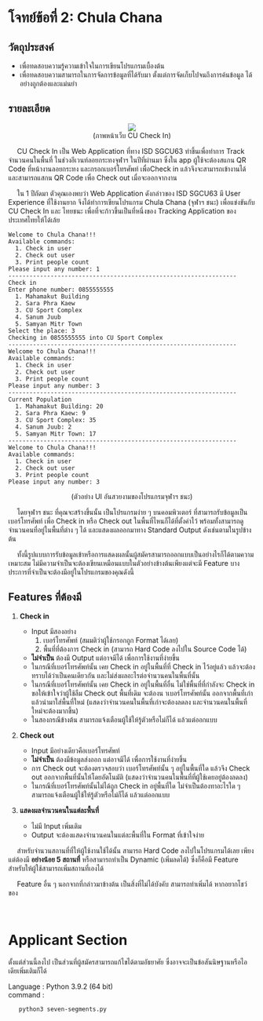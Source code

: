 # โจทย์ข้อที่ 2: Chula Chana

## วัตถุประสงค์

- เพื่อทดสอบความรู้ความเข้าใจในการเขียนโปรแกรมเบื้องต้น
- เพื่อทดสอบความสามารถในการจัดการข้อมูลที่ได้รับมา ตั้งแต่การจัดเก็บไปจนถึงการค้นข้อมูล ได้อย่างถูกต้องและแม่นยำ

## รายละเอียด

<p align="center">
  <img src="https://i.imgur.com/ixmHtMU.png" />
  <br />
  (ภาพหน้าเว็บ CU Check In)
</p>

&emsp; CU Check In เป็น Web Application ที่ทาง ISD SGCU63 ทำขึ้นเพื่อทำการ Track จำนวนคนในพื้นที่ ในช่วงอีเวนท์ลอยกระทงจุฬาฯ ในปีที่ผ่านมา ซึ่งใน app ผู้ใช้จะต้องสแกน QR Code ที่หน้างานลอยกระทง และกรอกเบอร์โทรศัพท์ เพื่อCheck in แล้วจึงจะสามารถเข้างานได้ และสามารถแสกน QR Code เพื่อ Check out เมื่อจะออกจากงาน

&emsp; ใน 1 ปีถัดมา ตัวคุณเองพบว่า Web Application ดังกล่าวของ ISD SGCU63 มี User Experience ที่ใช้งานยาก จึงได้ทำการเขียนโปรแกรม Chula Chana (จุฬาฯ ชนะ) เพื่อแข่งขันกับ CU Check In และ ไทยชนะ เพื่อที่จะก้าวขึ้นเป็นที่หนึ่งของ Tracking Application ของประเทศไทยให้ได้เล้ย

```
Welcome to Chula Chana!!!
Available commands:
  1. Check in user
  2. Check out user
  3. Print people count
Please input any number: 1
-----------------------------------------------------------------
Check in
Enter phone number: 0855555555
  1. Mahamakut Building
  2. Sara Phra Kaew
  3. CU Sport Complex
  4. Sanum Juub
  5. Samyan Mitr Town
Select the place: 3
Checking in 0855555555 into CU Sport Complex
-----------------------------------------------------------------
Welcome to Chula Chana!!!
Available commands:
  1. Check in user
  2. Check out user
  3. Print people count
Please input any number: 3
-----------------------------------------------------------------
Current Population
  1. Mahamakut Building: 20
  2. Sara Phra Kaew: 9
  3. CU Sport Complex: 35
  4. Sanum Juub: 2
  5. Samyan Mitr Town: 17
-----------------------------------------------------------------
Welcome to Chula Chana!!!
Available commands:
  1. Check in user
  2. Check out user
  3. Print people count
Please input any number: 3
```

<p align="center">
  (ตัวอย่าง UI อันสวยงามของโปรแกรมจุฬาฯ ชนะ)
</p>

&emsp; โดยจุฬาฯ ชนะ ที่คุณจะสร้างขึ้นนั้น เป็นโปรแกรมง่าย ๆ บนคอมพิวเตอร์ ที่สามารถรับข้อมูลเป็นเบอร์โทรศัพท์ เพื่อ Check in หรือ Check out ในพื้นที่ไหนก็ได้ที่ตั้งค่าไว้ พร้อมทั้งสามารถดูจำนวนคนที่อยู่ในพื้นที่ต่าง ๆ ได้ และแสดงผลออกมาทาง Standard Output ดังเช่นตามในรูปข้างต้น

&emsp; ทั้งนี้รูปแบบการรับข้อมูลเข้าหรือการแสดงผลนั้นผู้สมัครสามารถออกแบบเป็นอย่างไรก็ได้ตามความเหมาะสม ไม่มีความจำเป็นจะต้องเขียนเหมือนแบบในตัวอย่างข้างต้นเพียงแต่จะมี Feature บางประการที่จำเป็นจะต้องมีอยู่ในโปรแกรมของคุณดังนี้

## Features ที่ต้องมี

1. **Check in**

   - Input มีสองอย่าง
     1. เบอร์โทรศัพท์ (สมมติว่าผู้ใช้กรอกถูก Format ได้เลย)
     2. พื้นที่ที่ต้องการ Check in (สามารถ Hard Code ลงไปใน Source Code ได้)
   - **ไม่จำเป็น** ต้องมี Output แต่อาจมีได้ เพื่อการใช้งานที่ง่ายขึ้น
   - ในกรณีที่เบอร์โทรศัพท์นั้น เคย Check in อยู่ในพื้นที่ที่ Check in ไว้อยู่แล้ว แล้วจะต้องทราบได้ว่าเป็นคนเดียวกัน และไม่ส่งผลอะไรต่อจำนวนคนในพื้นที่นั้น
   - ในกรณีที่เบอร์โทรศัพท์นั้น เคย Check in อยู่ในพื้นที่อื่น ไม่ใช่พื้นที่ที่กำลังจะ Check in ขอให้เข้าใจว่าผู้ใช้ลืม Check out พื้นที่เดิม จะต้องน าเบอร์โทรศัพท์นั้น ออกจากพื้นที่เก่า แล้วนำมาใส่พื้นที่ใหม่ (แสดงว่าจำนวนคนในพื้นที่เก่าจะต้องลดลง และจำนวนคนในพื้นที่ใหม่จะต้องมากขึ้น)
   - ในสองกรณีข้างต้น สามารถแจ้งเตือนผู้ใช้ให้รู้ตัวหรือไม่ก็ได้ แล้วแต่ออกแบบ

2. **Check out**

   - Input มีอย่างเดียวคือเบอร์โทรศัพท์
   - **ไม่จำเป็น** ต้องมีข้อมูลส่งออก แต่อาจมีได้ เพื่อการใช้งานที่ง่ายขึ้น
   - การ Check out จะต้องตรวจสอบว่า เบอร์โทรศัพท์นั้น ๆ อยู่ในพื้นที่ใด แล้วจึง Check out ออกจากพื้นที่นั้นให้โดยอัตโนมัติ (แสดงว่าจำนวนคนในพื้นที่ที่ผู้ใช้เคยอยู่ต้องลดลง)
   - ในกรณีที่เบอร์โทรศัพท์นั้นไม่ได้ถูก Check in อยู่พื้นที่ใด ไม่จำเป็นต้องทาอะไรใด ๆ สามารถแจ้งเตือนผู้ใช้ให้รู้ตัวหรือไม่ก็ได้ แล้วแต่ออกแบบ

3. **แสดงผลจำนวนคนในแต่ละพื้นที่**

   - ไม่มี Input เพิ่มเติม
   - Output จะต้องแสดงจำนวนคนในแต่ละพื้นที่ใน Format ที่เข้าใจง่าย

&emsp; สำหรับจำนวนสถานที่ที่ให้ผู้ใช้งานใช้ได้นั้น สามารถ Hard Code ลงไปในโปรแกรมได้เลย เพียงแต่ต้องมี **อย่างน้อย 5 สถานที่** หรือสามารถทำเป็น Dynamic (เพิ่มลดได้) ซึ่งก็คือมี Feature สำหรับให้ผู้ใช้สามารถเพิ่มสถานที่เองได้

&emsp; Feature อื่น ๆ นอกจากที่กล่าวมาข้างต้น เป็นสิ่งที่ไม่ได้บังคับ สามารถทำเพิ่มได้ หากอยากโชว์ของ

<br/>

# Applicant Section

ตั้งแต่ส่วนนี้ลงไป เป็นส่วนที่ผู้สมัครสามารถแก้ไขได้ตามอัธยาศัย ซึ่งอาจจะเป็นข้อสันนิษฐานหรือไอเดียเพิ่มเติมก็ได้

Language : Python 3.9.2 (64 bit) 
<br />
command : 
```
   python3 seven-segments.py
```